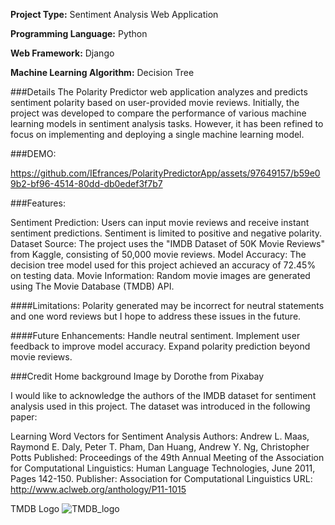 
**Project Type:** Sentiment Analysis Web Application

**Programming Language:** Python

**Web Framework:** Django

**Machine Learning Algorithm:** Decision Tree


###Details
The Polarity Predictor web application analyzes and predicts sentiment polarity based on user-provided movie reviews. Initially, the project was developed to compare the performance of various machine learning models in sentiment analysis tasks. However, it has been refined to focus on implementing and deploying a single machine learning model.


###DEMO:
 

https://github.com/IEfrances/PolarityPredictorApp/assets/97649157/b59e09b2-bf96-4514-80dd-db0edef3f7b7



###Features:

Sentiment Prediction: Users can input movie reviews and receive instant sentiment predictions. Sentiment is limited to positive and negative polarity.
Dataset Source: The project uses the "IMDB Dataset of 50K Movie Reviews" from Kaggle, consisting of 50,000 movie reviews.
Model Accuracy: The decision tree model used for this project achieved an accuracy of 72.45% on testing data.
Movie Information: Random movie images are generated using The Movie Database (TMDB) API.



####Limitations:
Polarity generated may be incorrect for neutral statements and one word reviews but I hope to address these issues in the future.

####Future Enhancements:
Handle neutral sentiment.
Implement user feedback to improve model accuracy.
Expand polarity prediction beyond movie reviews.

###Credit
Home background Image by Dorothe from Pixabay

I would like to acknowledge the authors of the IMDB dataset for sentiment analysis used in this project. The dataset was introduced in the following paper:

Learning Word Vectors for Sentiment Analysis
Authors: Andrew L. Maas, Raymond E. Daly, Peter T. Pham, Dan Huang, Andrew Y. Ng, Christopher Potts
Published: Proceedings of the 49th Annual Meeting of the Association for Computational Linguistics: Human Language Technologies, June 2011, Pages 142-150.
Publisher: Association for Computational Linguistics
URL: http://www.aclweb.org/anthology/P11-1015

TMDB Logo
![TMDB_logo](https://github.com/IEfrances/PolarityPredictorApp/assets/97649157/1af30a98-bc3f-4e57-b7d5-5330950e7b4d)
